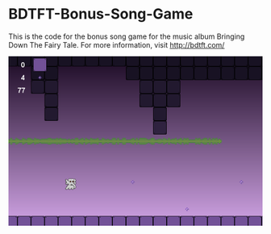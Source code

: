 BDTFT-Bonus-Song-Game
=====================

This is the code for the bonus song game for the music album Bringing Down The Fairy Tale. For more information, visit http://bdtft.com/

![Screenshot](bonus_song_game_screenshot.png "BDTFT Bonus Song Game Screenshot")
